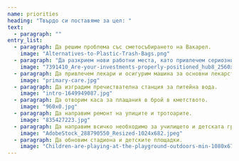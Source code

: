 ```yaml
---
name: priorities
heading: "Твърдо си поставяме за цел: "
text:
  - paragraph: ""
entry_list:
  - paragraph: Да решим проблема със сметосъбирането на Вакарел. 
    image: "Alternatives-to-Plastic-Trash-Bags.png" 
  - paragraph: "Да разкрием нови работни места, като привлечем сериозни инвеститори. " 
    image: "7391410_Are-your-investments-properly-positioned_hub8_2560x1600_2022-11-04T21_20_43-1694x1090.jpg" 
  - paragraph: Да привлечем лекари и осигурим машина за основни лекарства. 
    image: "primary-care.jpg" 
  - paragraph: Да изградим пречиствателна станция за питейна вода. 
    image: "intro-1649949087.jpg" 
  - paragraph: Да отворим каса за плащания в брой в кметството. 
    image: "960x0.jpg" 
  - paragraph: Да направим ремонт на улиците и тротоарите. 
    image: "835427223.jpg" 
  - paragraph: Да направим всичко необходимо за училището и детската градина. 
    image: "AdobeStock_288790550_Resized-1024x682.jpeg" 
  - paragraph: Да обновим стадиона и детските площадки. 
    image: "Children-are-playing-at-the-playground-outdoors-min-1080x675.jpg" 
---
```

